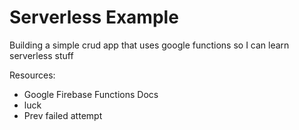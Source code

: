 # Serverless Example

Building a simple crud app that uses google functions so I can learn serverless stuff

Resources:

- Google Firebase Functions Docs
- luck
- Prev failed attempt
